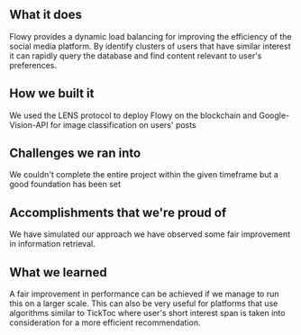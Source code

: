 ## What it does
Flowy provides a dynamic load balancing for improving the efficiency of the social media platform. By identify clusters of users that have similar interest it can rapidly query the database and find content relevant to user's preferences. 

## How we built it
We used the LENS protocol to deploy Flowy on the blockchain and Google-Vision-API for image classification on users' posts

## Challenges we ran into
We couldn't complete the entire project within the given timeframe but a good foundation has been set

## Accomplishments that we're proud of
We have simulated our approach we have observed some fair improvement in information retrieval.

## What we learned
A fair improvement in performance can be achieved if we manage to run this on a larger scale.
This can also be very useful for platforms that use algorithms similar to TickToc where user's short interest span is taken into consideration for a more efficient recommendation.
